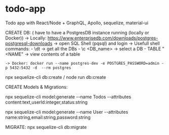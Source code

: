 # todo-app
Todo app with React/Node + GraphQL, Apollo, sequelize, material-ui

CREATE DB: ( have to have a PostgresDB instance running (locally or Docker))
    -> Locally: https://www.enterprisedb.com/downloads/postgres-postgresql-downloads
        -> open SQL Shell (pqsql) and login
        -> Usefull shell commands:
            - \dt -> get all the DBs
            - \c <DB_name> -> select a DB
            - TABLE "<NAME" -> view contents of a table

    -> Docker: docker run --name postgres-dev -e POSTGRES_PASSWORD=admin -p 5432:5432 -d  --rm postgres

npx sequelize-cli db:create / node run db:create


CREATE Models & Migrations:

npx sequelize-cli model:generate --name Todos --attributes content:text,userId:integer,status:string

npx sequelize-cli model:generate --name User --attributes name:string,email:string,password:string


MIGRATE:
npx sequelize-cli db:migrate
